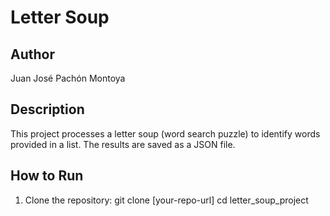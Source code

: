 # Letter Soup

## Author
Juan José Pachón Montoya

## Description
This project processes a letter soup (word search puzzle) to identify words provided in a list. The results are saved as a JSON file.

## How to Run

1. Clone the repository:
   git clone [your-repo-url]
   cd letter_soup_project
